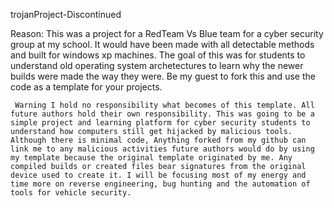 trojanProject-Discontinued 

Reason: This was a project for a RedTeam Vs Blue team for a cyber security group at my school. It would have been made with all detectable methods and built for windows xp machines. The goal of this was for students to understand old operating system archetectures to learn why the newer builds were made the way they were. Be my guest to fork this and use the code as a template for your projects.



     Warning I hold no responsibility what becomes of this template. All future authors hold their own responsibility. This was going to be a simple project and learning platform for cyber security students to understand how computers still get hijacked by malicious tools. Although there is minimal code, Anything forked from my github can link me to any malicious activities future authors would do by using my template because the original template originated by me. Any compiled builds or created files bear signatures from the original device used to create it. I will be focusing most of my energy and time more on reverse engineering, bug hunting and the automation of tools for vehicle security. 
